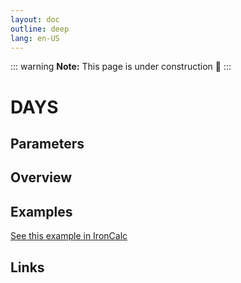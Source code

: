 ```yaml
---
layout: doc
outline: deep
lang: en-US
---
```


::: warning
**Note:** This page is under construction 🚧
:::

# DAYS

## Parameters

## Overview

## Examples

[See this example in IronCalc](https://app.ironcalc.com/?filename=days)

## Links